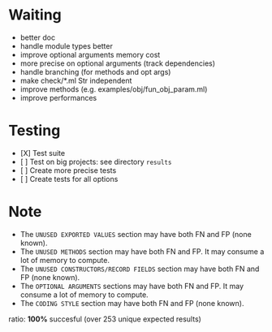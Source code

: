 # Waiting
- better doc
- handle module types better
- improve optional arguments memory cost
- more precise on optional arguments (track dependencies)
- handle branching (for methods and opt args)
- make check/\*.ml Str independent
- improve methods (e.g. examples/obj/fun_obj_param.ml)
- improve performances


# Testing
- \[X\] Test suite
- \[ \] Test on big projects: see directory `results`
- \[ \] Create more precise tests
- \[ \] Create tests for all options


# Note
- The `UNUSED EXPORTED VALUES` section may have both FN and FP (none known).
- The `UNUSED METHODS` section may have both FN and FP.
  It may consume a lot of memory to compute.
- The `UNUSED CONSTRUCTORS/RECORD FIELDS` section may have both FN and FP (none known).
- The `OPTIONAL ARGUMENTS` sections may have both FN and FP.
  It may consume a lot of memory to compute.
- The `CODING STYLE` section may have both FN and FP (none known).

ratio: **100%** succesful (over 253 unique expected results)
